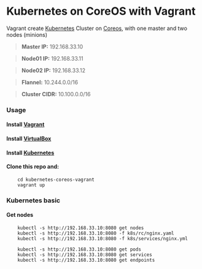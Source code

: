 Kubernetes on CoreOS with Vagrant
=================================

Vagrant create [Kubernetes] Cluster on [Coreos], with one master and two nodes (minions)

> **Master IP:** 192.168.33.10

> **Node01 IP:** 192.168.33.11

> **Node02 IP:** 192.168.33.12

> **Flannel:** 10.244.0.0/16

> **Cluster CIDR:** 10.100.0.0/16

### Usage

#### Install [Vagrant]

#### Install [VirtualBox]

#### Install [Kubernetes]

#### Clone this repo and:

        cd kubernetes-coreos-vagrant
        vagrant up


### Kubernetes basic

#### Get nodes

        kubectl -s http://192.168.33.10:8080 get nodes
        kubectl -s http://192.168.33.10:8080 -f k8s/rc/nginx.yaml
        kubectl -s http://192.168.33.10:8080 -f k8s/services/nginx.yml

        kubectl -s http://192.168.33.10:8080 get pods
        kubectl -s http://192.168.33.10:8080 get services
        kubectl -s http://192.168.33.10:8080 get endpoints



[CoreOS]:https://coreos.com
[Vagrant]:https://www.vagrantup.com/
[Virtualbox]:https://www.virtualbox.com/
[Kubernetes]:http://kubernetes.io/
